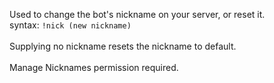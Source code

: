 Used to change the bot's nickname on your server, or reset it.<br />
syntax: `!nick (new nickname)`<br />
<br />
Supplying no nickname resets the nickname to default.<br />
<br />
Manage Nicknames permission required.